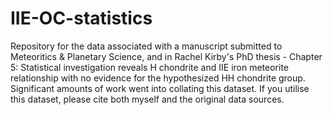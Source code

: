 # IIE-OC-statistics
Repository for the data associated with a manuscript submitted to Meteoritics & Planetary Science, and in Rachel Kirby's PhD thesis - Chapter 5: Statistical investigation reveals H chondrite and IIE iron meteorite relationship with no evidence for the hypothesized HH chondrite group.
Significant amounts of work went into collating this dataset. If you utilise this dataset, please cite both myself and the original data sources.
